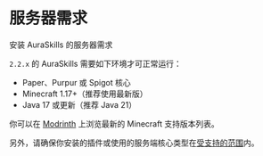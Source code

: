 # 服务器需求

安装 AuraSkills 的服务器需求

`2.2.x` 的 AuraSkills 需要如下环境才可正常运行：

* Paper、Purpur 或 Spigot 核心
* Minecraft 1.17+（推荐使用最新版）
* Java 17 或更新（推荐 Java 21）

你可以在 [Modrinth](https://modrinth.com/plugin/auraskills/version/latest?loader=paper) 上浏览最新的 Minecraft 支持版本列表。

另外，请确保你安装的插件或使用的服务端核心类型在[受支持的范围](https://wiki.aurelium.dev/auraskills/incompatibilities)内。